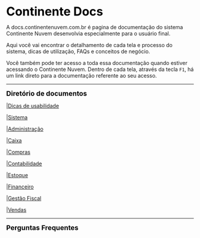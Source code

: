 <font color="black" size="6em"><b>Continente Docs </b></font>

A docs.continentenuvem.com.br é pagina de documentação do sistema Continente Nuvem desenvolvia especialmente para o usuário final. 

Aqui você vai encontrar o detalhamento de cada tela e processo do sistema,  dicas de utilização, FAQs e conceitos de negócio. 

Você também pode ter acesso a toda essa documentação quando estiver acessando o Continente Nuvem. Dentro de cada tela, através da tecla `F1`, há um link direto para a documentação referente ao seu acesso.

------

<font color="black" size="4em"><b>Diretório de documentos </b></font>

|[Dicas de usabilidade](dicas.md)

|[Sistema](sistema.md)

|[Administração](administracao.md)

|[Caixa](caixa.md)

|[Compras](compras.md)

|[Contabilidade](contabilidade.md)

|[Estoque](estoque.md)

|[Financeiro](financeiro.md)

|[Gestão Fiscal](gestao_fiscal.md)

|[Vendas](vendas.md)



------

<font color="black" size="4em"> <b>Perguntas Frequentes</b></font>


